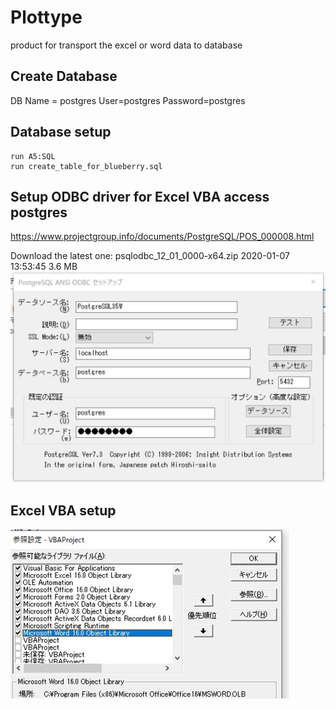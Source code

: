 # Plottype
product for transport the excel or word data to database

## Create Database
DB Name = postgres
User=postgres
Password=postgres

## Database setup
```
run A5:SQL
run create_table_for_blueberry.sql
```

## Setup ODBC driver for Excel VBA access postgres
https://www.projectgroup.info/documents/PostgreSQL/POS_000008.html

Download the latest one:
psqlodbc_12_01_0000-x64.zip	2020-01-07 13:53:45	3.6 MB
![odbc setting](https://github.com/unclemeng-com/plottype/blob/master/image/odbc_setting.jpg)

## Excel VBA setup
![excel library setting](https://github.com/unclemeng-com/plottype/blob/master/image/vba_library.jpg)
